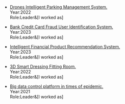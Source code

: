 

-  [Drones Intelligent Parking Management System.](contents/projects/parking.pdf)<br>
   Year:2022<br>
   Role:Leader&\[I worked as\]
  

- [Bank Credit Card Fraud User Identification System.](contents/projects/Suspicious.pdf)<br>
   Year:2023<br>
   Role:Leader&\[I worked as\]
  
- [Intelligent Financial Product Recommendation System.](contents/projects/Recommendation.pdf)<br>
   Year:2023<br>
   Role:Leader&\[I worked as\]
-  [3D Smart Dressing Fitting Room.](contents/projects/dressing.pdf)<br>
   Year:2022<br>
   Role:Leader&\[I worked as\]
- [Big data control platform in times of epidemic.](contents/projects/covid.pdf)<br>
  Year:2021<br>
  Role:Leader&\[I worked as\]



